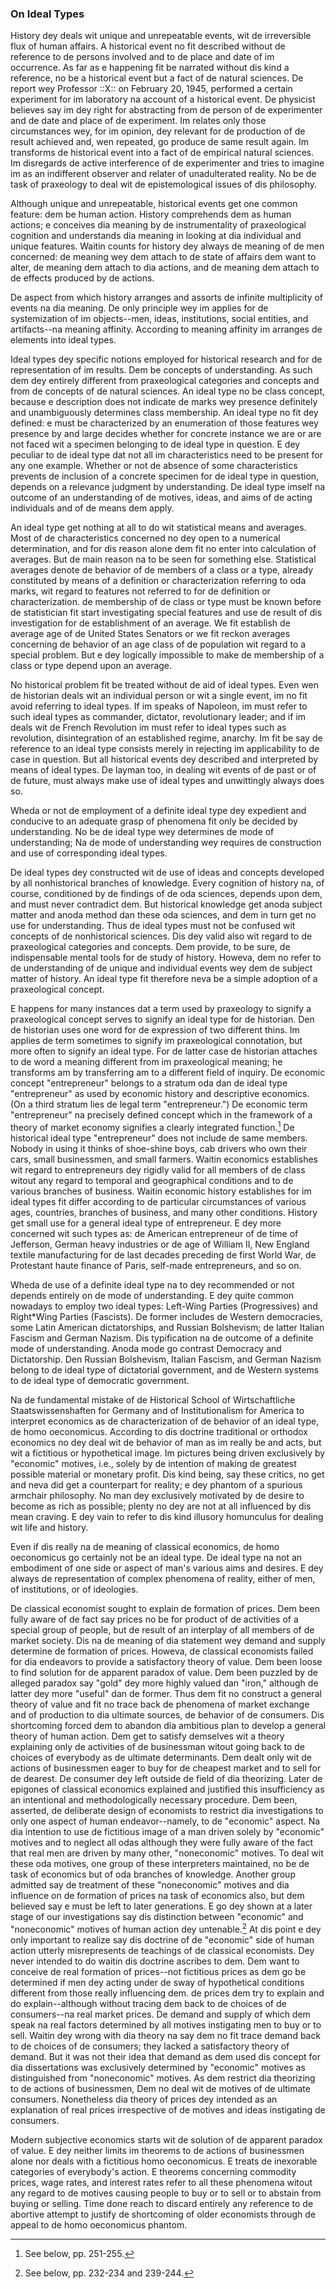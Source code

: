 ### On Ideal Types

History dey deals wit unique and unrepeatable events, wit de irreversible flux of human affairs. A historical event no fit described without de reference to de persons involved and to de place and date of im occurrence. As far as e happening fit be narrated without dis kind a reference, no be a historical event but a fact of de natural sciences. De report wey Professor ::X:: on February 20, 1945, performed a certain experiment for im laboratory na account of a historical event. De physicist believes say im dey right for abstracting from de person of de experimenter and de date and place of de experiment. Im relates only those circumstances wey, for im opinion, dey relevant for de production of de result achieved and, wen repeated, go produce de same result again. Im transforms de historical event into a fact of de empirical natural sciences. Im disregards de active interference of de experimenter and tries to imagine im as an indifferent observer and relater of unadulterated reality. No be de task of praxeology to deal wit de epistemological issues of dis philosophy.

Although unique and unrepeatable, historical events get one common feature: dem be human action. History comprehends dem as human actions; e conceives dia meaning by de instrumentality of praxeological cognition and understands dia meaning in looking at dia individual and unique features. Waitin counts for history dey always de meaning of de men concerned: de meaning wey dem attach to de state of affairs dem want to alter, de meaning dem attach to dia actions, and de meaning dem attach to de effects produced by de actions.

De aspect from which history arranges and assorts de infinite multiplicity of events na dia meaning. De only principle wey im applies for de systemization of im objects--men, ideas, institutions, social entities, and artifacts--na meaning affinity. According to meaning affinity im arranges de elements into ideal types.

Ideal types dey specific notions employed for historical research and for de representation of im results. Dem be concepts of understanding. As such dem dey entirely different from praxeological categories and concepts and from de concepts of de natural sciences. An ideal type no be class concept, because e description does not indicate de marks wey presence definitely and unambiguously determines class membership. An ideal type no fit dey defined: e must be characterized by an enumeration of those features wey presence by and large decides whether for concrete instance we are or are not faced wit a specimen belonging to de ideal type in question. E dey peculiar to de ideal type dat not all im characteristics need to be present for any one example. Whether or not de absence of some characteristics prevents de inclusion of a concrete specimen for de ideal type in question, depends on a relevance judgment by understanding. De ideal type imself na outcome of an understanding of de motives, ideas, and aims of de acting individuals and of de means dem apply.

An ideal type get nothing at all to do wit statistical means and averages. Most of de characteristics concerned no dey open to a numerical determination, and for dis reason alone dem fit no enter into calculation of averages. But de main reason na to be seen for something else. Statistical averages denote de behavior of de members of a class or a type, already constituted by means of a definition or characterization referring to oda marks, wit regard to features not referred to for de definition or characterization. de membership of de class or type must be known before de statistician fit start investigating special features and use de result of dis investigation for de establishment of an average. We fit establish de average age of de United States Senators or we fit reckon averages concerning de behavior of an age class of de population wit regard to a special problem. But e dey logically impossible to make de membership of a class or type depend upon an average.

No historical problem fit be treated without de aid of ideal types. Even wen de historian deals wit an individual person or wit a single event, im no fit avoid referring to ideal types. If im speaks of Napoleon, im must refer to such ideal types as commander, dictator, revolutionary leader; and if im deals wit de French Revolution im must refer to ideal types such as revolution, disintegration of an established regime, anarchy. Im fit be say de reference to an ideal type consists merely in rejecting im applicability to de case in question. But all historical events dey described and interpreted by means of ideal types. De layman too, in dealing wit events of de past or of de future, must always make use of ideal types and unwittingly always does so.

Wheda or not de employment of a definite ideal type dey expedient and conducive to an adequate grasp of phenomena fit only be decided by understanding. No be de ideal type wey determines de mode of understanding; Na de mode of understanding wey requires de construction and use of corresponding ideal types.

De ideal types dey constructed wit de use of ideas and concepts developed by all nonhistorical branches of knowledge. Every cognition of history na, of course, conditioned by de findings of de oda sciences, depends upon dem, and must never contradict dem. But historical knowledge get anoda subject matter and anoda method dan these oda sciences, and dem in turn get no use for understanding. Thus de ideal types must not be confused wit concepts of de nonhistorical sciences. Dis dey valid also wit regard to de praxeological categories and concepts. Dem provide, to be sure, de indispensable mental tools for de study of history. Howeva, dem no refer to de understanding of de unique and individual events wey dem de subject matter of history. An ideal type fit therefore neva be a simple adoption of a praxeological concept.

E happens for many instances dat a term used by praxeology to signify a praxeological concept serves to signify an ideal type for de historian. Den de historian uses one word for de expression of two different thins. Im applies de term sometimes to signify im praxeological connotation, but more often to signify an ideal type. For de latter case de historian attaches to de word a meaning different from im praxeological meaning; he transforms am by transferring am to a different field of inquiry. De economic concept "entrepreneur" belongs to a stratum oda dan de ideal type "entrepreneur" as used by economic history and descriptive economics. (On a third stratum lies de legal term "entrepreneur.") De economic term "entrepreneur" na precisely defined concept which in the framework of a theory of market economy signifies a clearly integrated function.[^21] De historical ideal type "entrepreneur" does not include de same members. Nobody in using it thinks of shoe-shine boys, cab drivers who own their cars, small businessmen, and small farmers. Waitin economics establishes wit regard to entrepreneurs dey rigidly valid for all members of de class witout any regard to temporal and geographical conditions and to de various branches of business. Waitin economic history establishes for im ideal types fit differ according to de particular circumstances of various ages, countries, branches of business, and many other conditions. History get small use for a general ideal type of entrepreneur. E dey more concerned wit such types as: de American entrepreneur of de time of Jefferson, German heavy industries or de age of William II, New England textile manufacturing for de last decades preceding de first World War, de Protestant haute finance of Paris, self-made entrepreneurs, and so on.

Wheda de use of a definite ideal type na to dey recommended or not depends entirely on de mode of understanding. E dey quite common nowadays to employ two ideal types: Left-Wing Parties (Progressives) and Right*Wing Parties (Fascists). De former includes de Western democracies, some Latin American dictatorships, and Russian Bolshevism; de latter Italian Fascism and German Nazism. Dis typification na de outcome of a definite mode of understanding. Anoda mode go contrast Democracy and Dictatorship. Den Russian Bolshevism, Italian Fascism, and German Nazism belong to de ideal type of dictatorial government, and de Western systems to de ideal type of democratic government.

Na de fundamental mistake of de Historical School of Wirtschaftliche Staatswissenshaften for Germany and of Institutionalism for America to interpret economics as de characterization of de behavior of an ideal type, de homo oeconomicus. According to dis doctrine traditional or orthodox economics no dey deal wit de behavior of man as im really be and acts, but wit a fictitious or hypothetical image. Im pictures being driven exclusively by "economic" motives, i.e., solely by de intention of making de greatest possible material or monetary profit. Dis kind being, say these critics, no get and neva did get a counterpart for reality; e dey phantom of a spurious armchair philosophy. No man dey exclusively motivated by de desire to become as rich as possible; plenty no dey are not at all influenced by dis mean craving. E dey vain to refer to dis kind illusory homunculus for dealing wit life and history.

Even if dis really na de meaning of classical economics, de homo oeconomicus go certainly not be an ideal type. De ideal type na not an embodiment of one side or aspect of man's various aims and desires. E dey always de representation of complex phenomena of reality, either of men, of institutions, or of ideologies.

De classical economist sought to explain de formation of prices. Dem been fully aware of de fact say prices no be for product of de activities of a special group of people, but de result of an interplay of all members of de market society. Dis na de meaning of dia statement wey demand and supply determine de formation of prices. Howeva, de classical economists failed for dia endeavors to provide a satisfactory theory of value. Dem been loose to find solution for de apparent paradox of value. Dem been puzzled by de alleged paradox say "gold" dey more highly valued dan "iron," although de latter dey more "useful" dan de former. Thus dem fit no construct a general theory of value and fit no trace back de phenomena of market exchange and of production to dia ultimate sources, de behavior of de consumers. Dis shortcoming forced dem to abandon dia ambitious plan to develop a general theory of human action. Dem get to satisfy demselves wit a theory explaining only de activities of de businessman witout going back to de choices of everybody as de ultimate determinants. Dem dealt only wit de actions of businessmen eager to buy for de cheapest market and to sell for de dearest. De consumer dey left outside de field of dia theorizing. Later de epigones of classical economics explained and justified this insufficiency as an intentional and methodologically necessary procedure. Dem been, asserted, de deliberate design of economists to restrict dia investigations to only one aspect of human endeavor--namely, to de "economic" aspect. Na dia intention to use de fictitious image of a man driven solely by "economic" motives and to neglect all odas although they were fully aware of the fact that real men are driven by many other, "noneconomic" motives. To deal wit these oda motives, one group of these interpreters maintained, no be de task of economics but of oda branches of knowledge. Another group admitted say de treatment of these "noneconomic" motives and dia influence on de formation of prices na task of economics also, but dem believed say e must be left to later generations. E go dey shown at a later stage of our investigations say dis distinction between "economic" and "noneconomic" motives of human action dey untenable.[^22] At dis point e dey only important to realize say dis doctrine of de "economic" side of human action utterly misrepresents de teachings of de classical economists. Dey never intended to do waitin dis doctrine ascribes to dem. Dem want to conceive de real formation of prices--not fictitious prices as dem go be determined if men dey acting under de sway of hypothetical conditions different from those really influencing dem. de prices dem try to explain and do explain--although without tracing dem back to de choices of de consumers--na real market prices. De demand and supply of which dem speak na real factors determined by all motives instigating men to buy or to sell. Waitin dey wrong with dia theory na say dem no fit trace demand back to de choices of de consumers; they lacked a satisfactory theory of demand. But it was not their idea that demand as dem used dis concept for dia dissertations was exclusively determined by "economic" motives as distinguished from "noneconomic" motives. As dem restrict dia theorizing to de actions of businessmen, Dem no deal wit de motives of de ultimate consumers. Nonetheless dia theory of prices dey intended as an explanation of real prices irrespective of de motives and ideas instigating de consumers.

Modern subjective economics starts wit de solution of de apparent paradox of value. E dey neither limits im theorems to de actions of businessmen alone nor deals with a fictitious homo oeconomicus. E treats de inexorable categories of everybody's action. E theorems concerning commodity prices, wage rates, and interest rates refer to all these phenomena witout any regard to de motives causing people to buy or to sell or to abstain from buying or selling. Time done reach to discard entirely any reference to de abortive attempt to justify de shortcoming of older economists through de appeal to de homo oeconomicus phantom.

[^21]: See below, pp. 251-255.

[^22]: See below, pp. 232-234 and 239-244.
